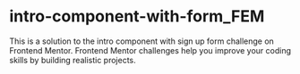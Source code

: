 # intro-component-with-form_FEM
This is a solution to the intro component with sign up form challenge on Frontend Mentor. Frontend Mentor challenges help you improve your coding skills by building realistic projects. 
